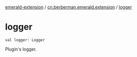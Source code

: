 [emerald-extension](../index.md) / [cn.berberman.emerald.extension](index.md) / [logger](.)

# logger

`val logger: Logger`

Plugin's logger.

